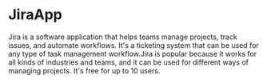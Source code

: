 # JiraApp
Jira is a software application that helps teams manage projects, track issues, and automate workflows. It's a ticketing system that can be used for any type of task management workflow.Jira is popular because it works for all kinds of industries and teams, and it can be used for different ways of managing projects. It's free for up to 10 users. 
